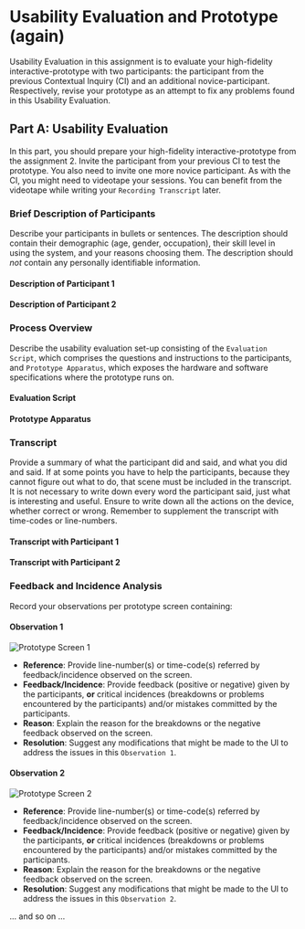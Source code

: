 # Usability Evaluation and Prototype (again)
Usability Evaluation in this assignment is to evaluate your high-fidelity interactive-prototype with two participants:
the participant from the previous Contextual Inquiry (CI) and an additional novice-participant.
Respectively, revise your prototype as an attempt to fix any problems found in this Usability Evaluation.

## Part A: Usability Evaluation
In this part, you should prepare your high-fidelity interactive-prototype from the assignment 2.
Invite the participant from your previous CI to test the prototype.
You also need to invite one more novice participant.
As with the CI, you might need to videotape your sessions.
You can benefit from the videotape while writing your `Recording Transcript` later.

### Brief Description of Participants
Describe your participants in bullets or sentences.
The description should contain their demographic (age, gender, occupation),
their skill level in using the system, and your reasons choosing them.
The description should *not* contain any personally identifiable information.

#### Description of Participant 1

#### Description of Participant 2

### Process Overview
Describe the usability evaluation set-up consisting of the `Evaluation Script`,
which comprises the questions and instructions to the participants,
and `Prototype Apparatus`, which exposes the hardware and software specifications where the prototype runs on.

#### Evaluation Script

#### Prototype Apparatus

### Transcript
Provide a summary of what the participant did and said, and what you did and said.
If at some points you have to help the participants, because they cannot figure out what to do,
that scene must be included in the transcript.
It is not necessary to write down every word the participant said,
just what is interesting and useful.
Ensure to write down all the actions on the device, whether correct or wrong.
Remember to supplement the transcript with time-codes or line-numbers.

#### Transcript with Participant 1

#### Transcript with Participant 2

### Feedback and Incidence Analysis
Record your observations per prototype screen containing:

#### Observation 1
![Prototype Screen 1](https://picsum.photos/540/960/?random)

 - **Reference**: Provide line-number(s) or time-code(s) referred by feedback/incidence observed on the screen.
 - **Feedback/Incidence**: Provide feedback (positive or negative) given by the participants, **or** critical incidences (breakdowns or problems encountered by the participants) and/or mistakes committed by the participants.
 - **Reason**: Explain the reason for the breakdowns or the negative feedback observed on the screen.
 - **Resolution**: Suggest any modifications that might be made to the UI to address the issues in this `Observation 1`.
 
#### Observation 2
![Prototype Screen 2](https://picsum.photos/960/540/?random)

 - **Reference**: Provide line-number(s) or time-code(s) referred by feedback/incidence observed on the screen.
 - **Feedback/Incidence**: Provide feedback (positive or negative) given by the participants, **or** critical incidences (breakdowns or problems encountered by the participants) and/or mistakes committed by the participants.
 - **Reason**: Explain the reason for the breakdowns or the negative feedback observed on the screen.
 - **Resolution**: Suggest any modifications that might be made to the UI to address the issues in this `Observation 2`.
 
 ... and so on ...


